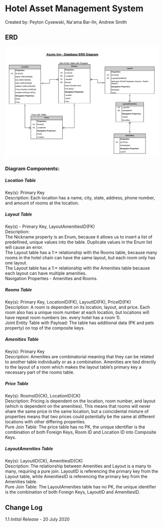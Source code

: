 # Hotel Asset Management System

Created by: Peyton Cysewski, Na'ama Bar-Iln, Andrew Smith

## ERD
![Entity Relationship Diagram](./assets/lab11.png)
### Diagram Components:
##### Location Table
Key(s):  Primary Key </br>
Description: Each location has a name, city, state, address, phone number, and amount of rooms at the location. </br>
##### Layout Table
Key(s) - Primary Key, LayoutAmenitiesID(FK) </br>
Description: </br>
The Nickname property is an Enum, because it allows us to insert a list of predefined, unique values into the table. Duplicate values in the Enum list will cause an error. </br>
The Layout table has a 1:* relationship with the Rooms table, because many rooms in the hotel chain can have the same layout, but each room only has one layout. </br>
The Layout table has a 1:* relationship with the Amenities table because each layout can have multiple amenities. </br>
Navigation Properties - Amenities and Rooms. </br>
##### Rooms Table
Key(s): Primary Key, LocationID(FK), LayoutID(FK), PriceID(FK) </br>
Description: A room is dependent on its location, layout, and price. Each room also has a unique room number at each location, but locations will have repeat room numbers (ex. every hotel has a room 1). </br>
Joint Entity Table with Payload: The table has additional data (PK and pets property) on top of the composite keys. </br>
##### Amenities Table
Key(s): Primary Key </br>
Description: Amenities are combinatorial meaning that they can be related to another table individually or as a combination. Amenities are tied directly to the layout of a room which makes the layout table’s primary key a necessary part of the rooms table. </br>
##### Price Table
Key(s): RoomsID(CK), LocationID(CK) </br>
Description: Pricing is dependent on the location, room number, and layout (which is dependent on the amenities). This means that rooms will never share the same price in the same location, but a coincidental mixture of properties means that two prices could potentially be the same at different locations with other differing properties. </br>
Pure Join Table: The price table has no PK, the unique identifier is the combination of both Foreign Keys, Room ID and Location ID into Composite Keys. </br>
##### LayoutAmenities Table
Key(s): LayoutID(CK), AmenitiesID(CK) </br>
Description: The relationship between Amenities and Layout is a many to many, requiring a pure join. LayoutID is referencing the primary key from the Layout table, while AmenitiesID is referencing the primary key from the Amenities table. </br>
Pure Join Table: The LayoutAmenities table has no PK, the unique identifier is the combination of both Foreign Keys, LayoutID and AmenitiesID. </br>



## Change Log
1.1 *Initial Release* - 20 July 2020